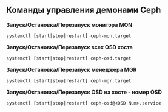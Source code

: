 ## Команды  управления демонами Ceph

**Запуск/Остановка/Перезапуск монитора MON**

	systemctl [start|stop|restart] ceph-mon.target

**Запуск/Остановка/Перезапуск всех OSD хоста**

	systemctl [start|stop|restart] ceph-osd.target

**Запуск/Остановка/Перезапуск менеджера MGR**

	systemctl [start|stop|restart] ceph-mgr.target

**Запуск/Остановка/Перезапуск OSD на хосте <OSD Num> - номер OSD**

	systemctl [start|stop|restart] ceph-osd@<OSD Num>.service
